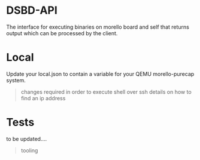 # DSBD-API 
The interface for executing binaries on morello board and self that returns output which can be processed by the client.

# Local
Update your local.json to contain a variable for your QEMU morello-purecap system.
> changes required in order to execute shell over ssh
> details on how to find an ip address

# Tests
to be updated....
> tooling
